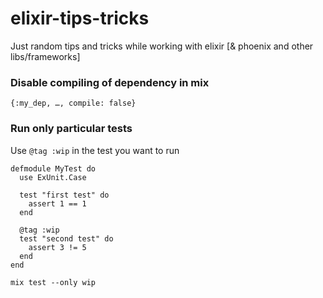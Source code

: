 # elixir-tips-tricks
Just random tips and tricks while working with elixir [&amp; phoenix and other libs/frameworks]


### Disable compiling of dependency in mix
```
{:my_dep, …, compile: false}
```

### Run only particular tests

Use `@tag :wip` in the test you want to run
```
defmodule MyTest do
  use ExUnit.Case
  
  test "first test" do
    assert 1 == 1
  end
  
  @tag :wip
  test "second test" do
    assert 3 != 5
  end
end
```

```
mix test --only wip
```
